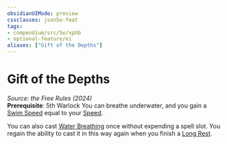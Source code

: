 ```yaml
---
obsidianUIMode: preview
cssclasses: json5e-feat
tags:
- compendium/src/5e/xphb
- optional-feature/ei
aliases: ["Gift of the Depths"]
---
```

# Gift of the Depths
*Source: the Free Rules (2024)*  
**Prerequisite**: 5th Warlock
You can breathe underwater, and you gain a [Swim Speed](rules/variant-rules/swim-speed-xphb.md) equal to your [Speed](rules/variant-rules/speed-xphb.md).

You can also cast [Water Breathing](compendium/spells/water-breathing-xphb.md) once without expending a spell slot. You regain the ability to cast it in this way again when you finish a [Long Rest](rules/variant-rules/long-rest-xphb.md).